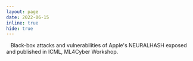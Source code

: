 ```yaml
---
layout: page
date: 2022-06-15
inline: true
hide: true
---
```


<i class="fas fa-book"></i> &nbsp;&nbsp; Black-box attacks and vulnerabilities of Apple's NEURALHASH <a data-href="#NEURALHASH">exposed</a> and published in ICML, ML4Cyber Workshop.